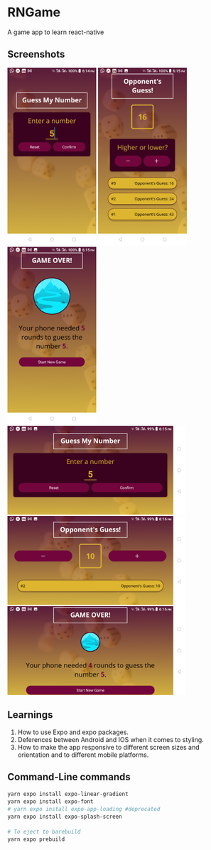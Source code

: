 # RNGame

A game app to learn react-native

## Screenshots

<img src="./assets/readme/screenshot_portrait_1.png" alt="screenshot portrait 1" width="200"/>
<img src="./assets/readme/screenshot_portrait_2.png" alt="screenshot portrait 2" width="200"/>
<img src="./assets/readme/screenshot_portrait_3.png" alt="screenshot portrait 3" width="200"/>

<img src="./assets/readme/screenshot_landscape_1.png" alt="screenshot landscape 1" height="200"/>
<img src="./assets/readme/screenshot_landscape_2.png" alt="screenshot landscape 2" height="200"/>
<img src="./assets/readme/screenshot_landscape_3.png" alt="screenshot landscape 3" height="200"/>

## Learnings

1. How to use Expo and expo packages.
2. Deferences between Android and IOS when it comes to styling.
3. How to make the app responsive to different screen sizes and orientation and to different mobile platforms.

## Command-Line commands

```sh
yarn expo install expo-linear-gradient
yarn expo install expo-font
# yarn expo install expo-app-loading #deprecated
yarn expo install expo-splash-screen

# To eject to barebuild
yarn expo prebuild
```

